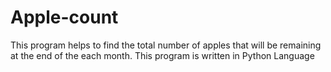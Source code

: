 # Apple-count
This program helps to find the total number of apples that will be remaining at the end of the each month.
This program is written in Python Language
